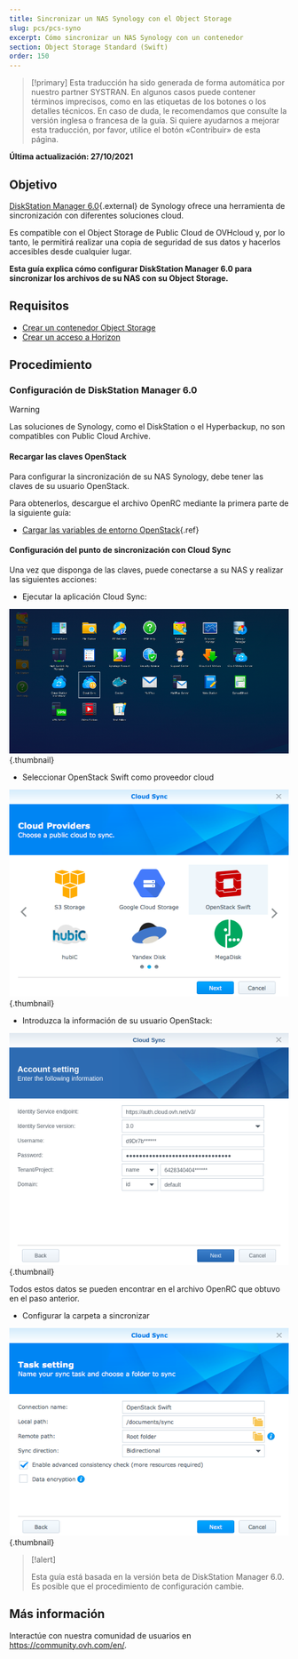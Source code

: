 ```yaml
---
title: Sincronizar un NAS Synology con el Object Storage
slug: pcs/pcs-syno
excerpt: Cómo sincronizar un NAS Synology con un contenedor
section: Object Storage Standard (Swift)
order: 150
---
```


> [!primary]
> Esta traducción ha sido generada de forma automática por nuestro partner SYSTRAN. En algunos casos puede contener términos imprecisos, como en las etiquetas de los botones o los detalles técnicos. En caso de duda, le recomendamos que consulte la versión inglesa o francesa de la guía. Si quiere ayudarnos a mejorar esta traducción, por favor, utilice el botón «Contribuir» de esta página.
>

**Última actualización: 27/10/2021**

## Objetivo

[DiskStation Manager 6.0](https://www.synology.com/en-global/dsm/6.0beta){.external} de Synology ofrece una herramienta de sincronización con diferentes soluciones cloud.

Es compatible con el Object Storage de Public Cloud de OVHcloud y, por lo tanto, le permitirá realizar una copia de seguridad de sus datos y hacerlos accesibles desde cualquier lugar.

**Esta guía explica cómo configurar DiskStation Manager 6.0 para sincronizar los archivos de su NAS con su Object Storage.**

## Requisitos

- [Crear un contenedor Object Storage](https://docs.ovh.com/es/storage/pcs/creacion-de-contenedor/)
- [Crear un acceso a Horizon](../../../public-cloud/crear-y-eliminar-un-usuario-de-openstack/#requisitos)

## Procedimiento

### Configuración de DiskStation Manager 6.0

> [!warning]
>
> Las soluciones de Synology, como el DiskStation o el Hyperbackup, no son compatibles con Public Cloud Archive.
>

#### Recargar las claves OpenStack

Para configurar la sincronización de su NAS Synology, debe tener las claves de su usuario OpenStack.

Para obtenerlos, descargue el archivo OpenRC mediante la primera parte de la siguiente guía:

- [Cargar las variables de entorno OpenStack](../../../public-cloud/cargar-las-variables-de-entorno-openstack/#paso-1-obtener-las-variables){.ref}

#### Configuración del punto de sincronización con Cloud Sync

Una vez que disponga de las claves, puede conectarse a su NAS y realizar las siguientes acciones:

- Ejecutar la aplicación Cloud Sync:

![public-cloud](images/3791.png){.thumbnail}

- Seleccionar OpenStack Swift como proveedor cloud

![public-cloud](images/3788.png){.thumbnail}

- Introduzca la información de su usuario OpenStack:

![public-cloud](images/3792.png){.thumbnail}

Todos estos datos se pueden encontrar en el archivo OpenRC que obtuvo en el paso anterior.

- Configurar la carpeta a sincronizar

![public-cloud](images/3790.png){.thumbnail}

> [!alert]
>
> Esta guía está basada en la versión beta de DiskStation Manager 6.0. Es posible que el procedimiento de configuración cambie.
>

## Más información

Interactúe con nuestra comunidad de usuarios en <https://community.ovh.com/en/>.